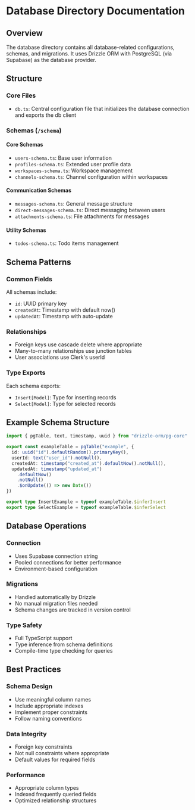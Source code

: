 # Database Directory Documentation

## Overview

The database directory contains all database-related configurations, schemas, and migrations. It uses Drizzle ORM with PostgreSQL (via Supabase) as the database provider.

## Structure

### Core Files

- `db.ts`: Central configuration file that initializes the database connection and exports the db client

### Schemas (`/schema`)

#### Core Schemas

- `users-schema.ts`: Base user information
- `profiles-schema.ts`: Extended user profile data
- `workspaces-schema.ts`: Workspace management
- `channels-schema.ts`: Channel configuration within workspaces

#### Communication Schemas

- `messages-schema.ts`: General message structure
- `direct-messages-schema.ts`: Direct messaging between users
- `attachments-schema.ts`: File attachments for messages

#### Utility Schemas

- `todos-schema.ts`: Todo items management

## Schema Patterns

### Common Fields

All schemas include:

- `id`: UUID primary key
- `createdAt`: Timestamp with default now()
- `updatedAt`: Timestamp with auto-update

### Relationships

- Foreign keys use cascade delete where appropriate
- Many-to-many relationships use junction tables
- User associations use Clerk's userId

### Type Exports

Each schema exports:

- `Insert[Model]`: Type for inserting records
- `Select[Model]`: Type for selected records

## Example Schema Structure

```typescript
import { pgTable, text, timestamp, uuid } from "drizzle-orm/pg-core"

export const exampleTable = pgTable("example", {
  id: uuid("id").defaultRandom().primaryKey(),
  userId: text("user_id").notNull(),
  createdAt: timestamp("created_at").defaultNow().notNull(),
  updatedAt: timestamp("updated_at")
    .defaultNow()
    .notNull()
    .$onUpdate(() => new Date())
})

export type InsertExample = typeof exampleTable.$inferInsert
export type SelectExample = typeof exampleTable.$inferSelect
```

## Database Operations

### Connection

- Uses Supabase connection string
- Pooled connections for better performance
- Environment-based configuration

### Migrations

- Handled automatically by Drizzle
- No manual migration files needed
- Schema changes are tracked in version control

### Type Safety

- Full TypeScript support
- Type inference from schema definitions
- Compile-time type checking for queries

## Best Practices

### Schema Design

- Use meaningful column names
- Include appropriate indexes
- Implement proper constraints
- Follow naming conventions

### Data Integrity

- Foreign key constraints
- Not null constraints where appropriate
- Default values for required fields

### Performance

- Appropriate column types
- Indexed frequently queried fields
- Optimized relationship structures
